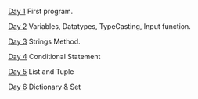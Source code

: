 
[Day 1](./aug1.py) First program.

[Day 2](./aug2.py)  Variables, Datatypes, TypeCasting, Input function.

[Day 3](./aug3.py) Strings Method.

[Day 4](./aug4.py) Conditional Statement 

[Day 5](./aug5.py) List and Tuple

[Day 6](./aug6.py) Dictionary & Set

